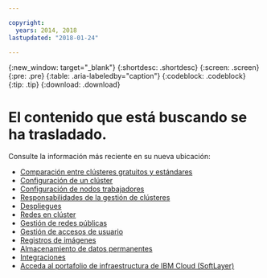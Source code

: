 ```yaml
---

copyright:
  years: 2014, 2018
lastupdated: "2018-01-24"

---
```


{:new_window: target="_blank"}
{:shortdesc: .shortdesc}
{:screen: .screen}
{:pre: .pre}
{:table: .aria-labeledby="caption"}
{:codeblock: .codeblock}
{:tip: .tip}
{:download: .download}

# El contenido que está buscando se ha trasladado.

Consulte la información más reciente en su nueva ubicación:
 - [Comparación entre clústeres gratuitos y estándares](cs_why.html#cluster_types)
 - [Configuración de un clúster](cs_clusters.html#planning_clusters)
 - [Configuración de nodos trabajadores](cs_clusters.html#planning_worker_nodes)
 - [Responsabilidades de la gestión de clústeres](cs_why.html#responsibilities)
 - [Despliegues](cs_app.html#highly_available_apps)
 - [Redes en clúster](cs_secure.html#in_cluster_network)
 - [Gestión de redes públicas](cs_network_planning.html#planning)
 - [Gestión de accesos de usuario](cs_users.html#users)
 - [Registros de imágenes](cs_images.html#planning)
 - [Almacenamiento de datos permanentes](cs_storage.html#planning)
 - [Integraciones](cs_integrations.html#integrations)
 - [Acceda al portafolio de infraestructura de IBM Cloud (SoftLayer)](cs_infrastructure.html#unify_accounts)
